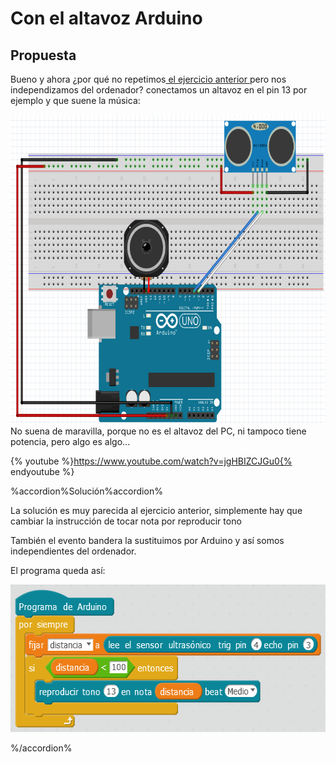
# Con el altavoz Arduino

## Propuesta

Bueno y ahora ¿por qué no repetimos[ el ejercicio anterior ](https://catedu.github.io/ensena-pensamiento-computacional-con-arduino/con_el_altavoz_pc.html)pero nos independizamos del ordenador? conectamos un altavoz en el pin 13 por ejemplo y que suene la música:

<img src="img/Cto-piano-invisible2.png" width="729" height="495" />
No suena de maravilla, porque no es el altavoz del PC, ni tampoco tiene potencia, pero algo es algo...

{% youtube %}https://www.youtube.com/watch?v=jgHBIZCJGu0{% endyoutube %}

%accordion%Solución%accordion%

La solución es muy parecida al ejercicio anterior, simplemente hay que cambiar la instrucción de tocar nota por reproducir tono

También el evento bandera la sustituimos por Arduino y así somos independientes del ordenador.

El programa queda así:

<img src="img/2017-02-14_06_43_27-mBlock_-_Based_On_Scratch_From_the_MIT_Media_Lab(v3.4.5)_-_Desconectar_-_No_guar.png" width="598" height="236" />


%/accordion%



